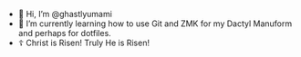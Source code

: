 - 👋 Hi, I’m @ghastlyumami
- 🌱 I’m currently learning how to use Git and ZMK for my Dactyl Manuform and perhaps for dotfiles.
- ☦️ Christ is Risen! Truly He is Risen!

<!---
ghastlyumami/ghastlyumami is a ✨ special ✨ repository because its `README.md` (this file) appears on your GitHub profile.
You can click the Preview link to take a look at your changes.
--->
